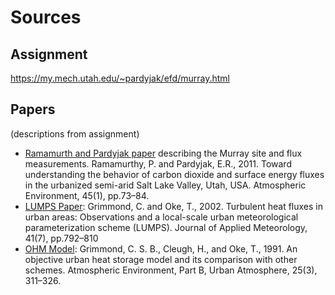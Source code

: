 # Sources

## Assignment

https://my.mech.utah.edu/~pardyjak/efd/murray.html

## Papers

(descriptions from assignment)
- [Ramamurth and Pardyjak paper](https://my.mech.utah.edu/~pardyjak/efd/documents/Ramamurthyetal2011_AE.pdf) describing the Murray site and flux measurements. Ramamurthy, P. and Pardyjak, E.R., 2011. Toward understanding the behavior of carbon dioxide and surface energy fluxes in the urbanized semi-arid Salt Lake Valley, Utah, USA. Atmospheric Environment, 45(1), pp.73–84.
- [LUMPS Paper](https://my.mech.utah.edu/~pardyjak/efd/documents/LUMPSpaper.pdf): Grimmond, C. and Oke, T., 2002. Turbulent heat fluxes in urban areas: Observations and a local-scale urban meteorological parameterization scheme (LUMPS). Journal of Applied Meteorology, 41(7), pp.792–810
- [OHM Model](https://my.mech.utah.edu/~pardyjak/efd/documents/UrbanStorageOHM1991.pdf): Grimmond, C. S. B., Cleugh, H., and Oke, T., 1991. An objective urban heat storage model and its comparison with other schemes. Atmospheric Environment, Part B, Urban Atmosphere, 25(3), 311–326. 
